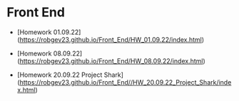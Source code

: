 # Front End

- [Homework 01.09.22] (https://robgev23.github.io/Front_End/HW_01.09.22/index.html)

- [Homework 08.09.22] (https://robgev23.github.io/Front_End/HW_08.09.22/index.html)

- [Homework 20.09.22 Project Shark] (https://robgev23.github.io/Front_End//HW_20.09.22_Project_Shark/index.html)
